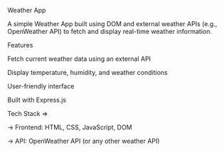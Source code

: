 Weather App

A simple Weather App built using DOM and external weather APIs (e.g., OpenWeather API) to fetch and display real-time weather information.

Features

Fetch current weather data using an external API

Display temperature, humidity, and weather conditions

User-friendly interface

Built with Express.js

Tech Stack =>

-> Frontend: HTML, CSS, JavaScript, DOM

-> API: OpenWeather API (or any other weather API)
